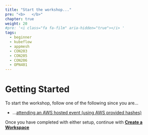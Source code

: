 ```yaml
---
title: "Start the workshop..."
pre: "<b>   </b>"
chapter: true
weight: 20
#pre: '<i class="fa fa-film" aria-hidden="true"></i> '
tags:
  - beginner
  - kubeflow
  - appmesh
  - CON203
  - CON205
  - CON206
  - OPN401
---
```


# Getting Started

To start the workshop, follow one of the following since you are...

* ...[attending an AWS hosted event (using AWS provided hashes)](aws_event/)

Once you have completed with either setup, continue with [**Create a Workspace**](/020_prerequisites/workspace/)
